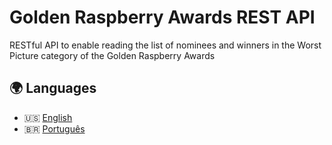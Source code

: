 # Golden Raspberry Awards REST API

RESTful API to enable reading the list of nominees and winners in the Worst Picture category of the Golden Raspberry Awards



## 🌍 Languages

- 🇺🇸 [English](README.md)
- 🇧🇷 [Português](README.pt-br.md)